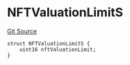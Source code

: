 # NFTValuationLimitS
[Git Source](https://github.com/thrackle-io/aquifi-rules-v1/blob/3646d7220ca1c3c6e396c1c58012716f59073c50/src/client/token/handler/diamond/RuleStorage.sol)


```solidity
struct NFTValuationLimitS {
    uint16 nftValuationLimit;
}
```

